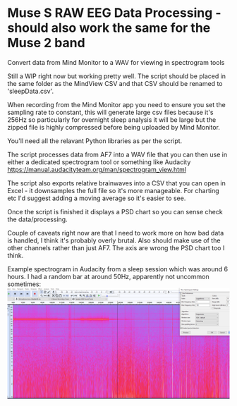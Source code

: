 # Muse S RAW EEG Data Processing - should also work the same for the Muse 2 band
Convert data from Mind Monitor to a WAV for viewing in spectrogram tools

Still a WIP right now but working pretty well. The script should be placed in the same folder as the MindView CSV and that CSV should be renamed to 'sleepData.csv'.

When recording from the Mind Monitor app you need to ensure you set the sampling rate to constant, this will generate large csv files because it's 256Hz so particularly for overnight sleep analysis it will be large but the zipped file is highly compressed before being uploaded by Mind Monitor.

You'll need all the relavant Python libraries as per the script.

The script processes data from AF7 into a WAV file that you can then use in either a dedicated spectrogram tool or something like Audacity https://manual.audacityteam.org/man/spectrogram_view.html

The script also exports relative brainwaves into a CSV that you can open in Excel - it downsamples the full file so it's more manageable. For charting etc I'd suggest adding a moving average so it's easier to see.

Once the script is finished it displays a PSD chart so you can sense check the data/processing.

Couple of caveats right now are that I need to work more on how bad data is handled, I think it's probably overly brutal. Also should make use of the other channels rather than just AF7. The axis are wrong the PSD chart too I think.

Example spectrogram in Audacity from a sleep session which was around 6 hours. I had a random bar at around 50Hz, apparently not uncommon sometimes:
![Screenshot](exampleSpectrogram.PNG)
